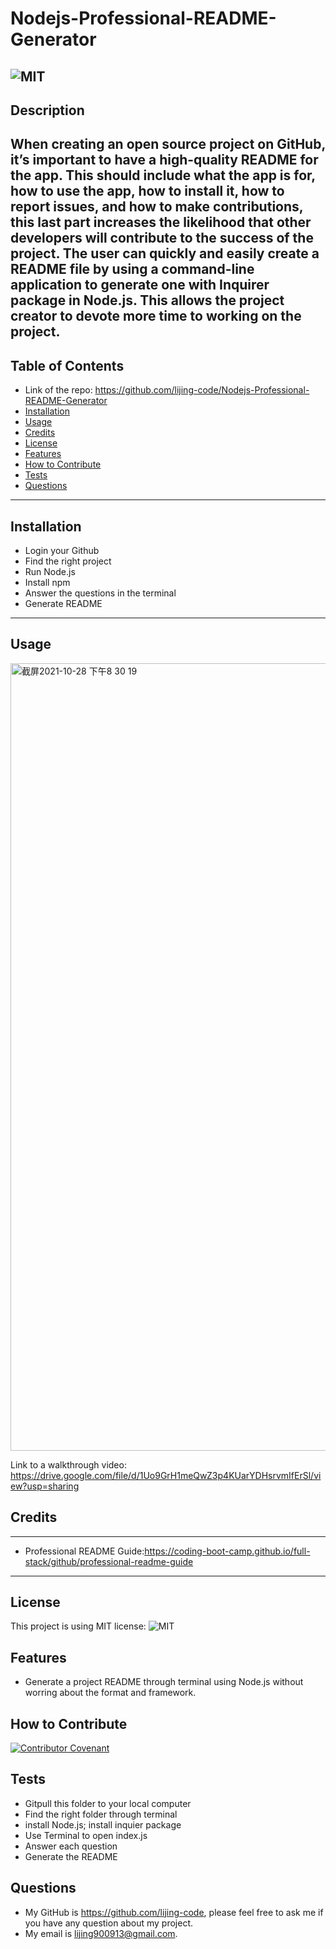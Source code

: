 # Nodejs-Professional-README-Generator
  ![MIT](https://img.shields.io/static/v1?label=license&message=MIT&color=brightgreen&style=plastic&logo=appveyor)
  ---
  ## Description
  When creating an open source project on GitHub, it’s important to have a high-quality README for the app. This should include what the app is for, how to use the app, how to install it, how to report issues, and how to make contributions, this last part increases the likelihood that other developers will contribute to the success of the project. 
  The user can quickly and easily create a README file by using a command-line application to generate one with Inquirer package in Node.js. This allows the project creator to devote more time to working on the project.
  ---
  ## Table of Contents 
  - Link of the repo: https://github.com/lijing-code/Nodejs-Professional-README-Generator
  - [Installation](#installation)
  - [Usage](#usage)
  - [Credits](#credits)
  - [License](#license)
  - [Features](#license)
  - [How to Contribute](#license)
  - [Tests](#license)
  - [Questions](#license)
  ---
  ## Installation
  * Login your Github
  * Find the right project
  * Run Node.js
  * Install npm
  * Answer the questions in the terminal
  * Generate README
  ---
  ## Usage
  <img width="1260" alt="截屏2021-10-28 下午8 30 19" src="https://user-images.githubusercontent.com/68092036/139354100-d1bcc126-ae2b-480d-bd0f-bb541fbb9fd5.png">
  
  Link to a walkthrough video:  https://drive.google.com/file/d/1Uo9GrH1meQwZ3p4KUarYDHsrvmIfErSl/view?usp=sharing
  
  ## Credits
  ---
  * Professional README Guide:https://coding-boot-camp.github.io/full-stack/github/professional-readme-guide
  ---
  ## License
  This project is using MIT license:
  ![MIT](https://img.shields.io/static/v1?label=license&message=MIT&color=brightgreen&style=plastic&logo=appveyor)
  ## Features
  *  Generate a project README through terminal using Node.js without worring about the format and framework.

  ## How to Contribute
  [![Contributor Covenant](https://img.shields.io/badge/Contributor%20Covenant-2.1-4baaaa.svg)](code_of_conduct.md) 

  ## Tests
  * Gitpull this folder to your local computer
  * Find the right folder through terminal 
  * install Node.js; install inquier package
  * Use Terminal to open index.js
  * Answer each question
  * Generate the README 

  ## Questions
  - My GitHub is https://github.com/lijing-code, please feel free to ask me if you have any question about my project.
  - My email is lijing900913@gmail.com.
